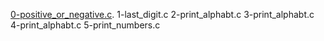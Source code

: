 [0-positive_or_negative.c](./0-positive_or_negative.c).
1-last_digit.c
2-print_alphabt.c
3-print_alphabt.c
4-print_alphabt.c
5-print_numbers.c

